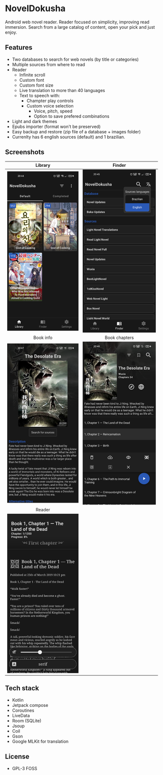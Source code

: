 # NovelDokusha
Android web novel reader. Reader focused on simplicity, improving read immersion.
Search from a large catalog of content, open your pick and just enjoy.

## Features
  - Two databases to search for web novels (by title or categories)
  - Multiple sources from where to read
  - Reader
    - Infinite scroll
    - Custom font
    - Custom font size
    - Live translation to more than 40 languages
    - Text to speech with:
      - Champter play controls
      - Custom voice selection
        - Voice, pitch, speed
        - Option to save prefered combinations
  - Light and dark themes
  - Epubs importer (format won't be preserved)
  - Easy backup and restore (zip file of a database + images folder)
  - Currenlty has 6 english sources (default) and 1 brazilian.
  
## Screenshots
 
Library | Finder
:-------------------------:|:-------------------------:
![](screenshots/library.png)  |  ![](screenshots/finder.png)
Book info | Book chapters
![](screenshots/book_info.png)  |  ![](screenshots/book_chapers.png)
Reader | 
![](screenshots/reader.png)  |   


## Tech stack
  - Kotlin
  - Jetpack compose  
  - Coroutines
  - LiveData
  - Room (SQLite)
  - Jsoup
  - Coil  
  - Gson
  - Google MLKit for translation

## License
  - GPL-3 FOSS
